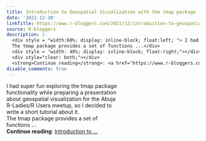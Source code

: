 ```yaml
---
title: Introduction to Geospatial Visualization with the tmap package
date: '2021-12-30'
linkTitle: https://www.r-bloggers.com/2021/12/introduction-to-geospatial-visualization-with-the-tmap-package/
source: R-bloggers
description: |-
  <div style = "width:60%; display: inline-block; float:left; "> I had super fun exploring the tmap package functionality while preparing a presentation about geospatial visualization for the Abuja R-Ladies/R Users meetup, so I decided to write a short tutorial about it.<br />
  The tmap package provides a set of functions ...</div>
  <div style = "width: 40%; display: inline-block; float:right;"></div>
  <div style="clear: both;"></div>
  <strong>Continue reading</strong>: <a href="https://www.r-bloggers.com/2021/12/introduction-to-geospatial-visualization-with-the-tmap-package/">Introduction to ...
disable_comments: true
---
```

<div style = "width:60%; display: inline-block; float:left; "> I had super fun exploring the tmap package functionality while preparing a presentation about geospatial visualization for the Abuja R-Ladies/R Users meetup, so I decided to write a short tutorial about it.<br />
The tmap package provides a set of functions ...</div>
<div style = "width: 40%; display: inline-block; float:right;"></div>
<div style="clear: both;"></div>
<strong>Continue reading</strong>: <a href="https://www.r-bloggers.com/2021/12/introduction-to-geospatial-visualization-with-the-tmap-package/">Introduction to ...